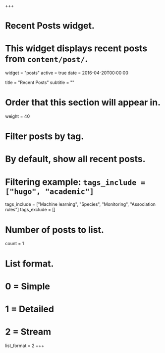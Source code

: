 +++
# Recent Posts widget.
# This widget displays recent posts from `content/post/`.
widget = "posts"
active = true
date = 2016-04-20T00:00:00

title = "Recent Posts"
subtitle = ""

# Order that this section will appear in.
weight = 40

# Filter posts by tag.
#  By default, show all recent posts.
#  Filtering example: `tags_include = ["hugo", "academic"]`
tags_include = ["Machine learning", "Species", "Monitoring", "Association rules"]
tags_exclude = []

# Number of posts to list.
count = 1

# List format.
#   0 = Simple
#   1 = Detailed
#   2 = Stream
list_format = 2
+++

